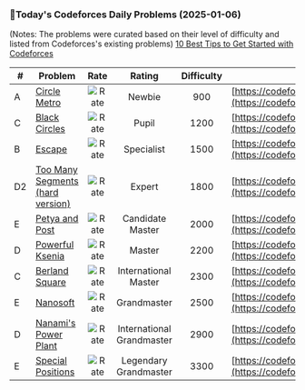 ### 🌟Today's Codeforces Daily Problems (2025-01-06)
(Notes: The problems were curated based on their level of difficulty and listed from Codeforces's existing problems)
[10 Best Tips to Get Started with Codeforces](https://github.com/ika9810/Codeforces-Daily-Problems/blob/main/10%20Best%20Tips%20to%20Get%20Started%20with%20Codeforces.md)

| # | Problem | Rate| Rating | Difficulty | Contest |
|---| ----- | :--------: | :----------: | :----------: | ---------- |
|A|[Circle Metro](https://codeforces.com/contest/1169/problem/A)|![Rate](https://img.shields.io/badge/Newbie-900-lightgrey)|Newbie|900|[https://codeforces.com/contest/1169](https://codeforces.com/contest/1169)|
|C|[Black Circles](https://codeforces.com/contest/2002/problem/C)|![Rate](https://img.shields.io/badge/Pupil-1200-brightgreen)|Pupil|1200|[https://codeforces.com/contest/2002](https://codeforces.com/contest/2002)|
|B|[Escape](https://codeforces.com/contest/148/problem/B)|![Rate](https://img.shields.io/badge/Specialist-1500-9cf)|Specialist|1500|[https://codeforces.com/contest/148](https://codeforces.com/contest/148)|
|D2|[Too Many Segments (hard version)](https://codeforces.com/contest/1249/problem/D2)|![Rate](https://img.shields.io/badge/Expert-1800-blue)|Expert|1800|[https://codeforces.com/contest/1249](https://codeforces.com/contest/1249)|
|E|[Petya and Post](https://codeforces.com/contest/66/problem/E)|![Rate](https://img.shields.io/badge/Candidate%20Master-2000-blueviolet)|Candidate Master|2000|[https://codeforces.com/contest/66](https://codeforces.com/contest/66)|
|D|[Powerful Ksenia](https://codeforces.com/contest/1438/problem/D)|![Rate](https://img.shields.io/badge/Master-2200-orange)|Master|2200|[https://codeforces.com/contest/1438](https://codeforces.com/contest/1438)|
|C|[Berland Square](https://codeforces.com/contest/40/problem/C)|![Rate](https://img.shields.io/badge/International%20Master-2300-orange)|International Master|2300|[https://codeforces.com/contest/40](https://codeforces.com/contest/40)|
|E|[Nanosoft](https://codeforces.com/contest/1301/problem/E)|![Rate](https://img.shields.io/badge/Grandmaster-2500-red)|Grandmaster|2500|[https://codeforces.com/contest/1301](https://codeforces.com/contest/1301)|
|D|[Nanami's Power Plant](https://codeforces.com/contest/434/problem/D)|![Rate](https://img.shields.io/badge/International%20Grandmaster-2900-red)|International Grandmaster|2900|[https://codeforces.com/contest/434](https://codeforces.com/contest/434)|
|E|[Special Positions](https://codeforces.com/contest/1641/problem/E)|![Rate](https://img.shields.io/badge/Legendary%20Grandmaster-3300-red)|Legendary Grandmaster|3300|[https://codeforces.com/contest/1641](https://codeforces.com/contest/1641)|
